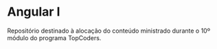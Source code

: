 # Angular I

Repositório destinado à alocação do conteúdo ministrado durante o 10º módulo do programa TopCoders.


